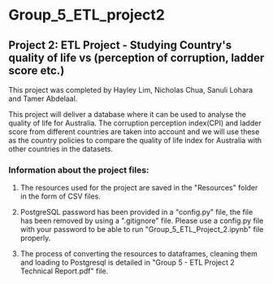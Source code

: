 # Group_5_ETL_project2

## Project 2: ETL Project - Studying Country's quality of life vs (perception of corruption, ladder score etc.)

This project was completed by Hayley Lim, Nicholas Chua, Sanuli Lohara and Tamer Abdelaal.

This project will deliver a database where it can be used to analyse the quality of life for Australia.
The corruption perception index(CPI) and ladder score from different countries are taken into account and we will use these as the country policies to compare the quality of life index for Australia with other countries in the datasets.

### Information about the project files:

1. The resources used for the project are saved in the "Resources" folder in the form of CSV files.

2. PostgreSQL password has been provided in a "config.py" file, the file has been removed by using a ".gitignore" file. Please use a config.py file with your password to be able to run  "Group_5_ETL_Project_2.ipynb" file properly.

3. The process of converting the resources to dataframes, cleaning them and loading to Postgresql is detailed in "Group 5 - ETL Project 2 Technical Report.pdf" file.
